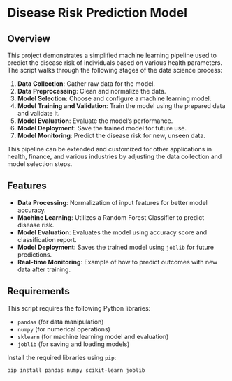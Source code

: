 # Disease Risk Prediction Model

## Overview

This project demonstrates a simplified machine learning pipeline used to predict the disease risk of individuals based on various health parameters. The script walks through the following stages of the data science process:

1. **Data Collection**: Gather raw data for the model.
2. **Data Preprocessing**: Clean and normalize the data.
3. **Model Selection**: Choose and configure a machine learning model.
4. **Model Training and Validation**: Train the model using the prepared data and validate it.
5. **Model Evaluation**: Evaluate the model’s performance.
6. **Model Deployment**: Save the trained model for future use.
7. **Model Monitoring**: Predict the disease risk for new, unseen data.

This pipeline can be extended and customized for other applications in health, finance, and various industries by adjusting the data collection and model selection steps.

## Features

- **Data Processing**: Normalization of input features for better model accuracy.
- **Machine Learning**: Utilizes a Random Forest Classifier to predict disease risk.
- **Model Evaluation**: Evaluates the model using accuracy score and classification report.
- **Model Deployment**: Saves the trained model using `joblib` for future predictions.
- **Real-time Monitoring**: Example of how to predict outcomes with new data after training.

## Requirements

This script requires the following Python libraries:
- `pandas` (for data manipulation)
- `numpy` (for numerical operations)
- `sklearn` (for machine learning model and evaluation)
- `joblib` (for saving and loading models)

Install the required libraries using `pip`:

```bash
pip install pandas numpy scikit-learn joblib
